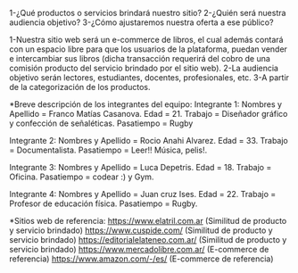 1-¿Qué productos o servicios brindará nuestro sitio? 
2-¿Quién será nuestra audiencia objetivo? 
3-¿Cómo ajustaremos nuestra oferta a ese público?

1-Nuestra sitio web será un e-commerce de libros, el cual además contará con un espacio libre para que los usuarios de la plataforma, puedan vender e intercambiar sus libros (dicha transacción requerirá del cobro de una comisión producto del servicio brindado por el sitio web).
2-La audiencia objetivo serán lectores, estudiantes, docentes, profesionales, etc.
3-A partir de la categorización de los productos.


*Breve descripción de los integrantes del equipo:
Integrante 1:
Nombres y Apellido = Franco Matías Casanova.
Edad = 21.
Trabajo = Diseñador gráfico y confección de señaléticas.
Pasatiempo = Rugby

Integrante 2:
Nombres y Apellido = Rocio Anahi Alvarez.
Edad = 33.
Trabajo = Documentalista.
Pasatiempo = Leer!! Música, pelis!.

Integrante 3:
Nombres y Apellido = Luca Depetris.
Edad = 18.
Trabajo = Oficina. 
Pasatiempo = codear :) y Gym.

Integrante 4: 
Nombres y Apellido = Juan cruz Ises.
Edad = 22.
Trabajo = Profesor de educación física.
Pasatiempo = Rugby.


*Sitios web de referencia:
https://www.elatril.com.ar (Similitud de producto y servicio brindado)
https://www.cuspide.com/ (Similitud de producto y servicio brindado)
https://editorialelateneo.com.ar/ (Similitud de producto y servicio brindado)
https://www.mercadolibre.com.ar/ (E-commerce de referencia)
https://www.amazon.com/-/es/ (E-commerce de referencia)

